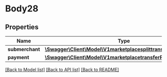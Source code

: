 # Body28

## Properties
Name | Type | Description | Notes
------------ | ------------- | ------------- | -------------
**submerchant** | [**\Swagger\Client\Model\V1marketplacesplittransferSubmerchant**](V1marketplacesplittransferSubmerchant.md) |  | 
**payment** | [**\Swagger\Client\Model\V1marketplacetransferPayment**](V1marketplacetransferPayment.md) |  | 

[[Back to Model list]](../../README.md#documentation-for-models) [[Back to API list]](../../README.md#documentation-for-api-endpoints) [[Back to README]](../../README.md)

